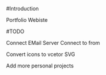 #Introduction

Portfolio Webiste

#TODO

Connect EMail Server
Connect to from

Convert icons to vcetor SVG

Add more personal projects